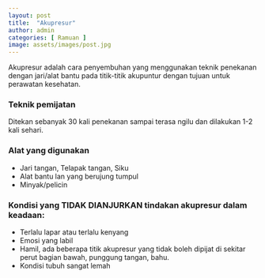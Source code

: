 ```yaml
---
layout: post
title:  "Akupresur"
author: admin
categories: [ Ramuan ]
image: assets/images/post.jpg
---
```


Akupresur adalah cara penyembuhan yang menggunakan teknik penekanan dengan jari/alat bantu pada titik-titik akupuntur dengan tujuan untuk perawatan kesehatan.

### Teknik pemijatan
Ditekan sebanyak 30 kali penekanan sampai terasa ngilu dan dilakukan 1-2 kali sehari.

### Alat yang digunakan
- Jari tangan, Telapak tangan, Siku
- Alat bantu lan yang berujung tumpul
- Minyak/pelicin

### Kondisi yang TIDAK DIANJURKAN tindakan akupresur dalam keadaan:
- Terlalu lapar atau terlalu kenyang
- Emosi yang labil
- Hamil, ada beberapa titik akupresur yang tidak boleh dipijat di sekitar perut bagian bawah, punggung tangan, bahu.
- Kondisi tubuh sangat lemah
